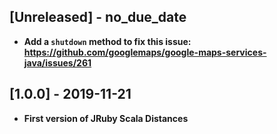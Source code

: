 ## [Unreleased] - no_due_date

- **Add a `shutdown` method to fix this issue: https://github.com/googlemaps/google-maps-services-java/issues/261**

## [1.0.0] - 2019-11-21

- **First version of JRuby Scala Distances**
